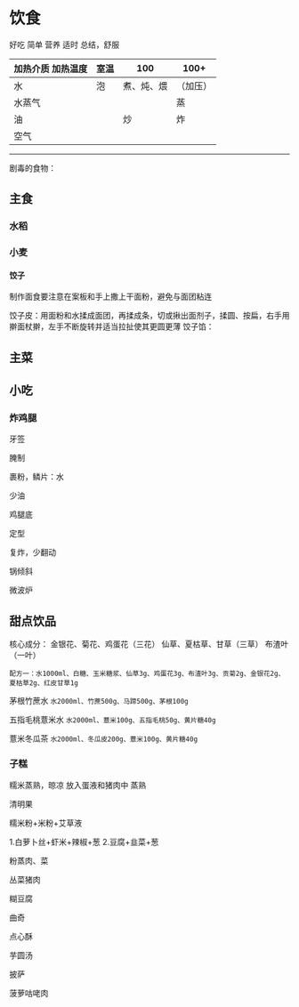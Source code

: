 # 饮食

好吃
简单
营养
适时
总结，舒服

| 加热介质 加热温度 | 室温 | 100        | 100+     |
| ----------------- | ---- | ---------- | -------- |
| 水                | 泡   | 煮、炖、煨 | （加压） |
| 水蒸气            |      |            | 蒸       |
| 油                |      | 炒         | 炸       |
| 空气              |      |            |          |

---

剧毒的食物：

## 主食

### 水稻

### 小麦

#### 饺子

制作面食要注意在案板和手上撒上干面粉，避免与面团粘连

饺子皮：用面粉和水揉成面团，再揉成条，切或揪出面剂子，揉圆、按扁，右手用擀面杖擀，左手不断旋转并适当拉扯使其更圆更薄
饺子馅：

## 主菜

## 小吃

### 炸鸡腿

牙签

腌制

裹粉，鳞片：水

少油

鸡腿底

定型

复炸，少翻动

锅倾斜

微波炉

## 甜点饮品

核心成分：
金银花、菊花、鸡蛋花（三花）
仙草、夏枯草、甘草（三草）
布渣叶（一叶）

`配方一：水1000ml、白糖、玉米糖浆、仙草3g、鸡蛋花3g、布渣叶3g、贡菊2g、金银花2g、夏枯草2g、红皮甘草1g`

茅根竹蔗水
`水2000ml、竹蔗500g、马蹄500g、茅根100g`

五指毛桃薏米水
`水2000ml、薏米100g、五指毛桃50g、黄片糖40g`

薏米冬瓜茶
`水2000ml、冬瓜皮200g、薏米100g、黄片糖40g`

### 子糕

糯米蒸熟，晾凉
放入蛋液和猪肉中
蒸熟

清明果

糯米粉+米粉+艾草液

1.白萝卜丝+虾米+辣椒+葱
2.豆腐+韭菜+葱

粉蒸肉、菜

丛菜猪肉

糊豆腐

曲奇

点心酥

芋圆汤

披萨

菠萝咕咾肉
